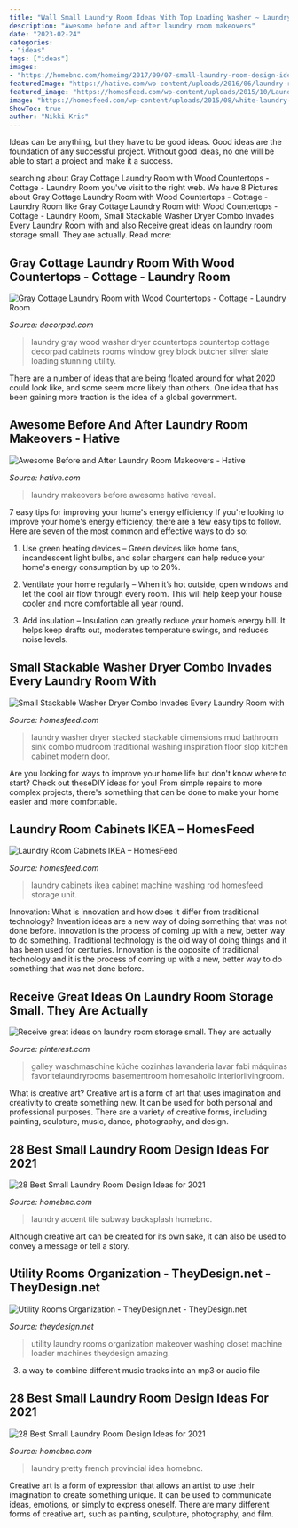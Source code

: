 ```yaml
---
title: "Wall Small Laundry Room Ideas With Top Loading Washer ~ Laundry Gray Wood Washer Dryer Countertops Countertop Cottage Decorpad Cabinets Rooms Window Grey Block Butcher Silver Slate Loading Stunning Utility"
description: "Awesome before and after laundry room makeovers"
date: "2023-02-24"
categories:
- "ideas"
tags: ["ideas"]
images:
- "https://homebnc.com/homeimg/2017/09/07-small-laundry-room-design-ideas-homebnc.jpg"
featuredImage: "https://hative.com/wp-content/uploads/2016/06/laundry-room-makeovers/10-laundry-room-makeovers.jpg"
featured_image: "https://homesfeed.com/wp-content/uploads/2015/10/Laundry-room-cabinet-idea-by-IKEA-a-unit-of-washing-machine-a-unit-of-drying-machine-a-metal-rod-for-hanging-the-clean-clothes-a-rattan-storage-boxes-.jpg"
image: "https://homesfeed.com/wp-content/uploads/2015/08/white-laundry-room-idea-with-white-wooden-cabinetry-with-stainless-small-combo-washer-dryer-design-aside-glass-door-with-plaid-flooring.jpg"
ShowToc: true
author: "Nikki Kris"
---
```



Ideas can be anything, but they have to be good ideas. Good ideas are the foundation of any successful project. Without good ideas, no one will be able to start a project and make it a success.

	

		
searching about Gray Cottage Laundry Room with Wood Countertops - Cottage - Laundry Room you've visit to the right web. We have 8 Pictures about Gray Cottage Laundry Room with Wood Countertops - Cottage - Laundry Room like Gray Cottage Laundry Room with Wood Countertops - Cottage - Laundry Room, Small Stackable Washer Dryer Combo Invades Every Laundry Room with and also Receive great ideas on laundry room storage small. They are actually. Read more:
		
    
## Gray Cottage Laundry Room With Wood Countertops - Cottage - Laundry Room

<img loading=lazy src="https://cdn.decorpad.com/photos/2016/10/14/cottage-laundry-room-gray-cabinets-wood-counters.jpg" onerror="this.onerror=null;this.src='https://tse4.mm.bing.net/th?id=OIP.80dTwWImxG-jyP96Ta8ZaAHaLH&amp;pid=15.1';" alt="Gray Cottage Laundry Room with Wood Countertops - Cottage - Laundry Room">

_Source: decorpad.com_

>laundry gray wood washer dryer countertops countertop cottage decorpad cabinets rooms window grey block butcher silver slate loading stunning utility. 

	

There are a number of ideas that are being floated around for what 2020 could look like, and some seem more likely than others. One idea that has been gaining more traction is the idea of a global government.

    
## Awesome Before And After Laundry Room Makeovers - Hative

<img loading=lazy src="https://hative.com/wp-content/uploads/2016/06/laundry-room-makeovers/10-laundry-room-makeovers.jpg" onerror="this.onerror=null;this.src='https://tse3.mm.bing.net/th?id=OIP.HmxYsd1tgz_eev5jFSyXXAHaUB&amp;pid=15.1';" alt="Awesome Before and After Laundry Room Makeovers - Hative">

_Source: hative.com_

>laundry makeovers before awesome hative reveal. 

	

7 easy tips for improving your home's energy efficiency
If you're looking to improve your home's energy efficiency, there are a few easy tips to follow. Here are seven of the most common and effective ways to do so:
1) Use green heating devices – Green devices like home fans, incandescent light bulbs, and solar chargers can help reduce your home's energy consumption by up to 20%.

2) Ventilate your home regularly – When it’s hot outside, open windows and let the cool air flow through every room. This will help keep your house cooler and more comfortable all year round.

3) Add insulation – Insulation can greatly reduce your home’s energy bill. It helps keep drafts out, moderates temperature swings, and reduces noise levels.

    
## Small Stackable Washer Dryer Combo Invades Every Laundry Room With

<img loading=lazy src="https://homesfeed.com/wp-content/uploads/2015/08/white-laundry-room-idea-with-white-wooden-cabinetry-with-stainless-small-combo-washer-dryer-design-aside-glass-door-with-plaid-flooring.jpg" onerror="this.onerror=null;this.src='https://tse3.mm.bing.net/th?id=OIP.l-Q-jla6DKjFN6zqou67GwHaE8&amp;pid=15.1';" alt="Small Stackable Washer Dryer Combo Invades Every Laundry Room with">

_Source: homesfeed.com_

>laundry washer dryer stacked stackable dimensions mud bathroom sink combo mudroom traditional washing inspiration floor slop kitchen cabinet modern door. 

	

Are you looking for ways to improve your home life but don't know where to start? Check out theseDIY ideas for you! From simple repairs to more complex projects, there's something that can be done to make your home easier and more comfortable.

    
## Laundry Room Cabinets IKEA – HomesFeed

<img loading=lazy src="https://homesfeed.com/wp-content/uploads/2015/10/Laundry-room-cabinet-idea-by-IKEA-a-unit-of-washing-machine-a-unit-of-drying-machine-a-metal-rod-for-hanging-the-clean-clothes-a-rattan-storage-boxes-.jpg" onerror="this.onerror=null;this.src='https://tse3.mm.bing.net/th?id=OIP.Xw-0xAWHzj3UaeTH0rvjlQHaJ4&amp;pid=15.1';" alt="Laundry Room Cabinets IKEA – HomesFeed">

_Source: homesfeed.com_

>laundry cabinets ikea cabinet machine washing rod homesfeed storage unit. 

	

Innovation: What is innovation and how does it differ from traditional technology?
Invention ideas are a new way of doing something that was not done before. Innovation is the process of coming up with a new, better way to do something. Traditional technology is the old way of doing things and it has been used for centuries. Innovation is the opposite of traditional technology and it is the process of coming up with a new, better way to do something that was not done before.

    
## Receive Great Ideas On Laundry Room Storage Small. They Are Actually

<img loading=lazy src="https://i.pinimg.com/736x/fd/ca/10/fdca1099c5b8d00da9f2b5ae67fb3905.jpg" onerror="this.onerror=null;this.src='https://tse4.mm.bing.net/th?id=OIP._q4Hwd0FnQT231RDUUZ_agAAAA&amp;pid=15.1';" alt="Receive great ideas on laundry room storage small. They are actually">

_Source: pinterest.com_

>galley waschmaschine küche cozinhas lavanderia lavar fabi máquinas favoritelaundryrooms basementroom homesaholic interiorlivingroom. 

	

What is creative art?
Creative art is a form of art that uses imagination and creativity to create something new. It can be used for both personal and professional purposes. There are a variety of creative forms, including painting, sculpture, music, dance, photography, and design.

    
## 28 Best Small Laundry Room Design Ideas For 2021

<img loading=lazy src="https://homebnc.com/homeimg/2017/09/22-small-laundry-room-design-ideas-homebnc.jpg" onerror="this.onerror=null;this.src='https://tse3.mm.bing.net/th?id=OIP.Ef8tnM0ACuKgJ2vp6JnvMwHaK1&amp;pid=15.1';" alt="28 Best Small Laundry Room Design Ideas for 2021">

_Source: homebnc.com_

>laundry accent tile subway backsplash homebnc. 

	

Although creative art can be created for its own sake, it can also be used to convey a message or tell a story.

    
## Utility Rooms Organization - TheyDesign.net - TheyDesign.net

<img loading=lazy src="http://theydesign.net/wp-content/uploads/2017/07/laundry-room-closet-design-ideas-winda-7-furniture-with-regard-to-utility-rooms-organization-utility-rooms-organization.jpg" onerror="this.onerror=null;this.src='https://tse4.mm.bing.net/th?id=OIP.fKp1zffjTIJbaHFVgP8FDAHaLG&amp;pid=15.1';" alt="Utility Rooms Organization - TheyDesign.net - TheyDesign.net">

_Source: theydesign.net_

>utility laundry rooms organization makeover washing closet machine loader machines theydesign amazing. 

	

3. a way to combine different music tracks into an mp3 or audio file

    
## 28 Best Small Laundry Room Design Ideas For 2021

<img loading=lazy src="https://homebnc.com/homeimg/2017/09/07-small-laundry-room-design-ideas-homebnc.jpg" onerror="this.onerror=null;this.src='https://tse3.mm.bing.net/th?id=OIP.b5mFWFuFi8sPZIfFV7CWTAHaK3&amp;pid=15.1';" alt="28 Best Small Laundry Room Design Ideas for 2021">

_Source: homebnc.com_

>laundry pretty french provincial idea homebnc. 

	

Creative art is a form of expression that allows an artist to use their imagination to create something unique. It can be used to communicate ideas, emotions, or simply to express oneself. There are many different forms of creative art, such as painting, sculpture, photography, and film.

